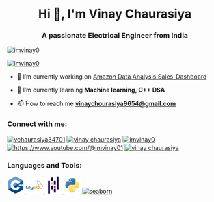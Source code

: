 <h1 align="center">Hi 👋, I'm Vinay Chaurasiya</h1>
<h3 align="center">A passionate Electrical Engineer from India</h3>

<p align="left"> <img src="https://komarev.com/ghpvc/?username=imvinay0&label=Profile%20views&color=0e75b6&style=flat" alt="imvinay0" /> </p>

<p align="left"> <a href="https://github.com/ryo-ma/github-profile-trophy"><img src="https://github-profile-trophy.vercel.app/?username=imvinay0" alt="imvinay0" /></a> </p>

- 🔭 I’m currently working on [Amazon Data Analysis Sales-Dashboard](https://github.com/imvinay0/Data-Analysis-Dashboard)

- 🌱 I’m currently learning **Machine learning, C++ DSA**

- 📫 How to reach me **vinaychourasiya9654@gmail.com**

<h3 align="left">Connect with me:</h3>
<p align="left">
<a href="https://twitter.com/vchaurasiya34701" target="blank"><img align="center" src="https://raw.githubusercontent.com/rahuldkjain/github-profile-readme-generator/master/src/images/icons/Social/twitter.svg" alt="vchaurasiya34701" height="30" width="40" /></a>
<a href="https://linkedin.com/in/vinay chaurasiya" target="blank"><img align="center" src="https://raw.githubusercontent.com/rahuldkjain/github-profile-readme-generator/master/src/images/icons/Social/linked-in-alt.svg" alt="vinay chaurasiya" height="30" width="40" /></a>
<a href="https://instagram.com/imvinay0" target="blank"><img align="center" src="https://raw.githubusercontent.com/rahuldkjain/github-profile-readme-generator/master/src/images/icons/Social/instagram.svg" alt="imvinay0" height="30" width="40" /></a>
<a href="https://www.youtube.com/c/https://www.youtube.com/@imvinay01" target="blank"><img align="center" src="https://raw.githubusercontent.com/rahuldkjain/github-profile-readme-generator/master/src/images/icons/Social/youtube.svg" alt="https://www.youtube.com/@imvinay01" height="30" width="40" /></a>
<a href="https://www.leetcode.com/vinay chaurasiya" target="blank"><img align="center" src="https://raw.githubusercontent.com/rahuldkjain/github-profile-readme-generator/master/src/images/icons/Social/leet-code.svg" alt="vinay chaurasiya" height="30" width="40" /></a>
</p>

<h3 align="left">Languages and Tools:</h3>
<p align="left"> <a href="https://www.w3schools.com/cpp/" target="_blank" rel="noreferrer"> <img src="https://raw.githubusercontent.com/devicons/devicon/master/icons/cplusplus/cplusplus-original.svg" alt="cplusplus" width="40" height="40"/> </a> <a href="https://www.mysql.com/" target="_blank" rel="noreferrer"> <img src="https://raw.githubusercontent.com/devicons/devicon/master/icons/mysql/mysql-original-wordmark.svg" alt="mysql" width="40" height="40"/> </a> <a href="https://pandas.pydata.org/" target="_blank" rel="noreferrer"> <img src="https://raw.githubusercontent.com/devicons/devicon/2ae2a900d2f041da66e950e4d48052658d850630/icons/pandas/pandas-original.svg" alt="pandas" width="40" height="40"/> </a> <a href="https://www.python.org" target="_blank" rel="noreferrer"> <img src="https://raw.githubusercontent.com/devicons/devicon/master/icons/python/python-original.svg" alt="python" width="40" height="40"/> </a> <a href="https://seaborn.pydata.org/" target="_blank" rel="noreferrer"> <img src="https://seaborn.pydata.org/_images/logo-mark-lightbg.svg" alt="seaborn" width="40" height="40"/> </a> </p>
